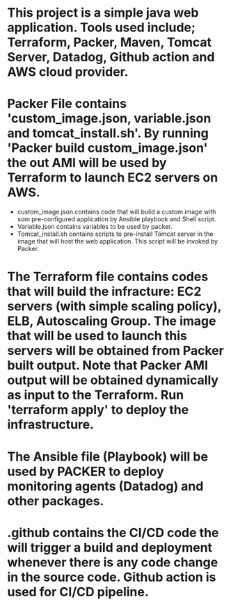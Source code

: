 # This project is a simple java web application. Tools used include; Terraform, Packer, Maven, Tomcat Server, Datadog, Github action and AWS cloud provider.

# Packer File contains 'custom_image.json, variable.json and tomcat_install.sh'. By running 'Packer build custom_image.json' the out AMI will be used by Terraform to launch EC2 servers on AWS. 
   - custom_image.json contains code that will build a custom image with som pre-configured application by Ansible playbook and Shell script.
   - Variable.json contains variables to be used by packer.
   - Tomcat_install.sh contains scripts to pre-install Tomcat server in the image that will host the web application. This script will be invoked by Packer.

# The Terraform file contains codes that will build the infracture:  EC2 servers (with simple scaling policy), ELB, Autoscaling Group. The image that will be used to launch this servers will be obtained from Packer built output. Note that Packer AMI output will be obtained dynamically as input to the Terraform. Run 'terraform apply' to deploy the infrastructure.
# The Ansible file (Playbook) will be used by PACKER to deploy monitoring agents (Datadog) and other packages.
# .github contains the CI/CD code the will trigger a build and deployment whenever there is any code change in the source code. Github action is used for CI/CD pipeline. 
